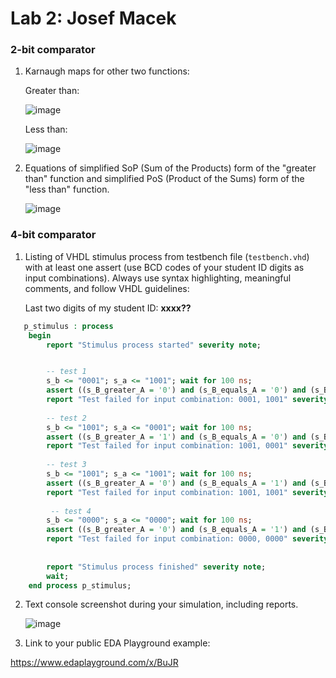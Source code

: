# Lab 2: Josef Macek

### 2-bit comparator

1. Karnaugh maps for other two functions:

   Greater than:

   ![image](https://user-images.githubusercontent.com/99491847/156238290-23444df9-4083-4eff-9472-1821f2a3f3ba.png)

   Less than:

   ![image](https://user-images.githubusercontent.com/99491847/156238301-8e3c7c94-9a5f-4d9e-9ea6-dca5ced766b1.png)

2. Equations of simplified SoP (Sum of the Products) form of the "greater than" function and simplified PoS (Product of the Sums) form of the "less than" function.

   ![image](https://user-images.githubusercontent.com/99491847/156239399-9f4462bd-6f2d-46cc-8eda-a57f6d48d0e9.png)

### 4-bit comparator

1. Listing of VHDL stimulus process from testbench file (`testbench.vhd`) with at least one assert (use BCD codes of your student ID digits as input combinations). Always use syntax highlighting, meaningful comments, and follow VHDL guidelines:

   Last two digits of my student ID: **xxxx??**

```vhdl
   p_stimulus : process
    begin
        report "Stimulus process started" severity note;


        -- test 1
        s_b <= "0001"; s_a <= "1001"; wait for 100 ns;
        assert ((s_B_greater_A = '0') and (s_B_equals_A = '0') and (s_B_less_A = '1'))
        report "Test failed for input combination: 0001, 1001" severity error;
        
        -- test 2
        s_b <= "1001"; s_a <= "0001"; wait for 100 ns;
        assert ((s_B_greater_A = '1') and (s_B_equals_A = '0') and (s_B_less_A = '0'))
        report "Test failed for input combination: 1001, 0001" severity error;
        
        -- test 3
        s_b <= "1001"; s_a <= "1001"; wait for 100 ns;
        assert ((s_B_greater_A = '0') and (s_B_equals_A = '1') and (s_B_less_A = '0'))
        report "Test failed for input combination: 1001, 1001" severity error;
        
         -- test 4
        s_b <= "0000"; s_a <= "0000"; wait for 100 ns;
        assert ((s_B_greater_A = '0') and (s_B_equals_A = '1') and (s_B_less_A = '0'))
        report "Test failed for input combination: 0000, 0000" severity error;
       
        
        report "Stimulus process finished" severity note;
        wait;
    end process p_stimulus;
```

2. Text console screenshot during your simulation, including reports.

   ![image](https://user-images.githubusercontent.com/99491847/156244779-d0337449-8a4c-427a-af18-9ebec2ab6b23.png)

3. Link to your public EDA Playground example:

  https://www.edaplayground.com/x/BuJR

